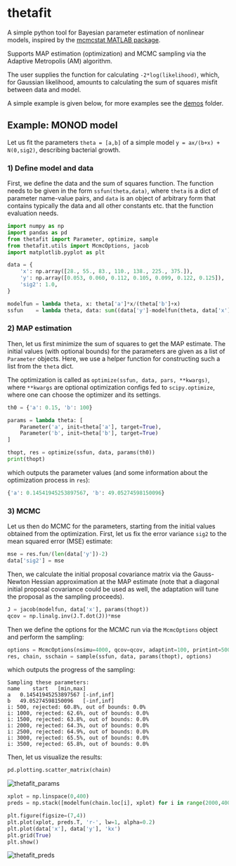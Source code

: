 # thetafit

A simple python tool for Bayesian parameter estimation of nonlinear models, inspired by the [mcmcstat MATLAB package](https://github.com/mjlaine/mcmcstat).

Supports MAP estimation (optimization) and MCMC sampling via the Adaptive Metropolis (AM) algorithm.

The user supplies the function for calculating ``-2*log(likelihood)``, which, for Gaussian likelihood, amounts to calculating the sum of squares misfit between data and model.

A simple example is given below, for more examples see the [demos](https://github.com/solbes/thetafit/tree/main/demos) folder.

## Example: MONOD model

Let us fit the parameters ``theta = [a,b]`` of a simple model ``y = ax/(b+x) + N(0,sig2)``, describing bacterial growth.

### 1) Define model and data

First, we define the data and the sum of squares function. The function needs to be given in the form ``ssfun(theta,data)``, where ``theta`` is a dict of parameter name-value pairs, and ``data`` is an object of arbitrary form that contains typically the data and all other constants etc. that the function evaluation needs.

```python
import numpy as np
import pandas as pd
from thetafit import Parameter, optimize, sample
from thetafit.utils import McmcOptions, jacob
import matplotlib.pyplot as plt

data = {
    'x': np.array([28., 55., 83., 110., 138., 225., 375.]),
    'y': np.array([0.053, 0.060, 0.112, 0.105, 0.099, 0.122, 0.125]),
    'sig2': 1.0,
}

modelfun = lambda theta, x: theta['a']*x/(theta['b']+x)
ssfun    = lambda theta, data: sum((data['y']-modelfun(theta, data['x']))**2/data['sig2'])
```

### 2) MAP estimation

Then, let us first minimize the sum of squares to get the MAP estimate. The initial values (with optional bounds) for the parameters are given as a list of ``Parameter`` objects. Here, we use a helper function for constructing such a list from the ``theta`` dict. 

The optimization is called as ``optimize(ssfun, data, pars, **kwargs)``, where ``**kwargs`` are optional optimization configs fed to ``scipy.optimize``, where one can choose the optimizer and its settings.

```python
th0 = {'a': 0.15, 'b': 100}

params = lambda theta: [
    Parameter('a', init=theta['a'], target=True),
    Parameter('b', init=theta['b'], target=True)
]

thopt, res = optimize(ssfun, data, params(th0))
print(thopt)
```

which outputs the parameter values (and some information about the optimization process in ``res``):

```python
{'a': 0.14541945253897567, 'b': 49.05274598150096}
```

### 3) MCMC

Let us then do MCMC for the parameters, starting from the initial values obtained from the optimization. First, let us fix the error variance ``sig2`` to the mean squared error (MSE) estimate:

```python
mse = res.fun/(len(data['y'])-2)
data['sig2'] = mse
```

Then, we calculate the initial proposal covariance matrix via the Gauss-Newton Hessian approximation at the MAP estimate (note that a diagonal initial proposal covariance could be used as well, the adaptation will tune the proposal as the sampling proceeds).

```python
J = jacob(modelfun, data['x'], params(thopt))
qcov = np.linalg.inv(J.T.dot(J))*mse
```

Then we define the options for the MCMC run via the ``McmcOptions`` object and perform the sampling:

```python
options = McmcOptions(nsimu=4000, qcov=qcov, adaptint=100, printint=500)
res, chain, sschain = sample(ssfun, data, params(thopt), options)
```

which outputs the progress of the sampling:

```
Sampling these parameters:
name	start	[min,max]
a	0.14541945253897567	[-inf,inf]
b	49.05274598150096	[-inf,inf]
i: 500, rejected: 60.8%, out of bounds: 0.0%
i: 1000, rejected: 62.6%, out of bounds: 0.0%
i: 1500, rejected: 63.8%, out of bounds: 0.0%
i: 2000, rejected: 64.3%, out of bounds: 0.0%
i: 2500, rejected: 64.9%, out of bounds: 0.0%
i: 3000, rejected: 65.5%, out of bounds: 0.0%
i: 3500, rejected: 65.8%, out of bounds: 0.0%
```

Then, let us visualize the results:

```python
pd.plotting.scatter_matrix(chain)
```
![thetafit_params](https://user-images.githubusercontent.com/6495497/146729259-07466ecf-84ef-4ddf-9d9c-ac7e205cd0b1.png)

```python
xplot = np.linspace(0,400)
preds = np.stack([modelfun(chain.loc[i], xplot) for i in range(2000,4000,10)])

plt.figure(figsize=(7,4))
plt.plot(xplot, preds.T, 'r-', lw=1, alpha=0.2)
plt.plot(data['x'], data['y'], 'kx')
plt.grid(True)
plt.show()
```

![thetafit_preds](https://user-images.githubusercontent.com/6495497/146729611-5ffb38cc-676e-491f-a3aa-d577b7b894e0.png)
